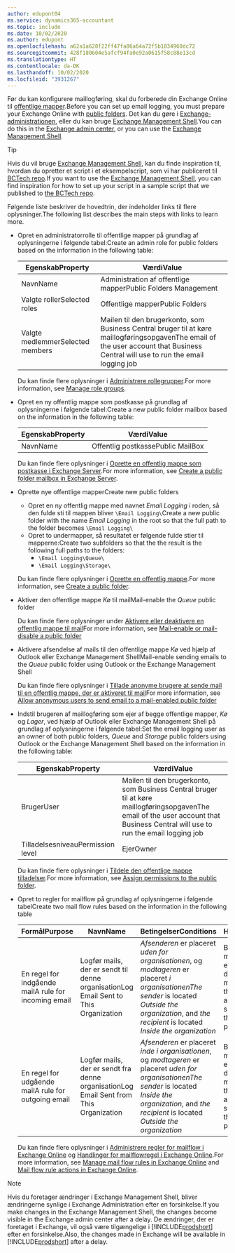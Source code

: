 ```yaml
---
author: edupont04
ms.service: dynamics365-accountant
ms.topic: include
ms.date: 10/02/2020
ms.author: edupont
ms.openlocfilehash: a62a1a628f22ff47fa86a64a72f5b1834960dc72
ms.sourcegitcommit: 428f180604e5afcf94fa0e92a0615f58c88e13cd
ms.translationtype: HT
ms.contentlocale: da-DK
ms.lasthandoff: 10/02/2020
ms.locfileid: "3931267"
---
```

<span data-ttu-id="8b451-101">Før du kan konfigurere maillogføring, skal du forberede din Exchange Online til [offentlige mapper](/exchange/collaboration/public-folders/public-folders?view=exchserver-2019&preserve-view=true ).</span><span class="sxs-lookup"><span data-stu-id="8b451-101">Before you can set up email logging, you must prepare your Exchange Online with [public folders](/exchange/collaboration/public-folders/public-folders?view=exchserver-2019&preserve-view=true ).</span></span> <span data-ttu-id="8b451-102">Det kan du gøre i [Exchange-administrationen](/Exchange/architecture/client-access/exchange-admin-center?view=exchserver-2019&preserve-view=true ), eller du kan bruge [Exchange Management Shell](/powershell/exchange/exchange-management-shell?view=exchange-ps&preserve-view=true ).</span><span class="sxs-lookup"><span data-stu-id="8b451-102">You can do this in the [Exchange admin center](/Exchange/architecture/client-access/exchange-admin-center?view=exchserver-2019&preserve-view=true ), or you can use the [Exchange Management Shell](/powershell/exchange/exchange-management-shell?view=exchange-ps&preserve-view=true ).</span></span>  

> [!TIP]
> <span data-ttu-id="8b451-103">Hvis du vil bruge [Exchange Management Shell](/powershell/exchange/exchange-management-shell?view=exchange-ps&preserve-view=true ), kan du finde inspiration til, hvordan du opretter et script i et eksempelscript, som vi har publiceret til [BCTech repo](https://github.com/microsoft/BCTech/tree/master/samples/EmailLogging).</span><span class="sxs-lookup"><span data-stu-id="8b451-103">If you want to use the [Exchange Management Shell](/powershell/exchange/exchange-management-shell?view=exchange-ps&preserve-view=true ), you can find inspiration for how to set up your script in a sample script that we published to [the BCTech repo](https://github.com/microsoft/BCTech/tree/master/samples/EmailLogging).</span></span>

<span data-ttu-id="8b451-104">Følgende liste beskriver de hovedtrin, der indeholder links til flere oplysninger.</span><span class="sxs-lookup"><span data-stu-id="8b451-104">The following list describes the main steps with links to learn more.</span></span>  

- <span data-ttu-id="8b451-105">Opret en administratorrolle til offentlige mapper på grundlag af oplysningerne i følgende tabel:</span><span class="sxs-lookup"><span data-stu-id="8b451-105">Create an admin role for public folders based on the information in the following table:</span></span>

  |<span data-ttu-id="8b451-106">Egenskab</span><span class="sxs-lookup"><span data-stu-id="8b451-106">Property</span></span>        |<span data-ttu-id="8b451-107">Værdi</span><span class="sxs-lookup"><span data-stu-id="8b451-107">Value</span></span>                     |
  |----------------|--------------------------|
  |<span data-ttu-id="8b451-108">Navn</span><span class="sxs-lookup"><span data-stu-id="8b451-108">Name</span></span>            |<span data-ttu-id="8b451-109">Administration af offentlige mapper</span><span class="sxs-lookup"><span data-stu-id="8b451-109">Public Folders Management</span></span> |
  |<span data-ttu-id="8b451-110">Valgte roller</span><span class="sxs-lookup"><span data-stu-id="8b451-110">Selected roles</span></span>  |<span data-ttu-id="8b451-111">Offentlige mapper</span><span class="sxs-lookup"><span data-stu-id="8b451-111">Public Folders</span></span>            |
  |<span data-ttu-id="8b451-112">Valgte medlemmer</span><span class="sxs-lookup"><span data-stu-id="8b451-112">Selected members</span></span>|<span data-ttu-id="8b451-113">Mailen til den brugerkonto, som Business Central bruger til at køre maillogføringsopgaven</span><span class="sxs-lookup"><span data-stu-id="8b451-113">The email of the user account that Business Central will use to run the email logging job</span></span>|

  <span data-ttu-id="8b451-114">Du kan finde flere oplysninger i [Administrere rollegrupper](/exchange/permissions/role-groups?view=exchserver-2019&preserve-view=true).</span><span class="sxs-lookup"><span data-stu-id="8b451-114">For more information, see [Manage role groups](/exchange/permissions/role-groups?view=exchserver-2019&preserve-view=true).</span></span>

- <span data-ttu-id="8b451-115">Opret en ny offentlig mappe som postkasse på grundlag af oplysningerne i følgende tabel:</span><span class="sxs-lookup"><span data-stu-id="8b451-115">Create a new public folder mailbox based on the information in the following table:</span></span>

  |<span data-ttu-id="8b451-116">Egenskab</span><span class="sxs-lookup"><span data-stu-id="8b451-116">Property</span></span>        |<span data-ttu-id="8b451-117">Værdi</span><span class="sxs-lookup"><span data-stu-id="8b451-117">Value</span></span>                     |
  |----------------|--------------------------|
  |<span data-ttu-id="8b451-118">Navn</span><span class="sxs-lookup"><span data-stu-id="8b451-118">Name</span></span>            |<span data-ttu-id="8b451-119">Offentlig postkasse</span><span class="sxs-lookup"><span data-stu-id="8b451-119">Public MailBox</span></span>            |

  <span data-ttu-id="8b451-120">Du kan finde flere oplysninger i [Oprette en offentlig mappe som postkasse i Exchange Server](/exchange/collaboration/public-folders/create-public-folder-mailboxes).</span><span class="sxs-lookup"><span data-stu-id="8b451-120">For more information, see [Create a public folder mailbox in Exchange Server](/exchange/collaboration/public-folders/create-public-folder-mailboxes).</span></span>  

- <span data-ttu-id="8b451-121">Oprette nye offentlige mapper</span><span class="sxs-lookup"><span data-stu-id="8b451-121">Create new public folders</span></span>

  - <span data-ttu-id="8b451-122">Opret en ny offentlig mappe med navnet *Email Logging* i roden, så den fulde sti til mappen bliver ```\Email Logging\```</span><span class="sxs-lookup"><span data-stu-id="8b451-122">Create a new public folder with the name *Email Logging* in the root so that the full path to the folder becomes ```\Email Logging\```</span></span>
  - <span data-ttu-id="8b451-123">Opret to undermapper, så resultatet er følgende fulde stier til mapperne:</span><span class="sxs-lookup"><span data-stu-id="8b451-123">Create two subfolders so that the the result is the following full paths to the folders:</span></span>
    - ```\Email Logging\Queue\```
    - ```\Email Logging\Storage\```

  <span data-ttu-id="8b451-124">Du kan finde flere oplysninger i [Oprette en offentlig mappe](/exchange/collaboration/public-folders/create-public-folders?view=exchserver-2019&preserve-view=true).</span><span class="sxs-lookup"><span data-stu-id="8b451-124">For more information, see [Create a public folder](/exchange/collaboration/public-folders/create-public-folders?view=exchserver-2019&preserve-view=true).</span></span>

- <span data-ttu-id="8b451-125">Aktiver den offentlige mappe *Kø* til mail</span><span class="sxs-lookup"><span data-stu-id="8b451-125">Mail-enable the *Queue* public folder</span></span>

  <span data-ttu-id="8b451-126">Du kan finde flere oplysninger under [Aktivere eller deaktivere en offentlig mappe til mail](/exchange/collaboration/public-folders/mail-enable-or-disable?view=exchserver-2019&preserve-view=true)</span><span class="sxs-lookup"><span data-stu-id="8b451-126">For more information, see [Mail-enable or mail-disable a public folder](/exchange/collaboration/public-folders/mail-enable-or-disable?view=exchserver-2019&preserve-view=true)</span></span>

- <span data-ttu-id="8b451-127">Aktivere afsendelse af mails til den offentlige mappe *Kø* ved hjælp af Outlook eller Exchange Management Shell</span><span class="sxs-lookup"><span data-stu-id="8b451-127">Mail-enable sending emails to the *Queue* public folder using Outlook or the Exchange Management Shell</span></span>

  <span data-ttu-id="8b451-128">Du kan finde flere oplysninger i [Tillade anonyme brugere at sende mail til en offentlig mappe, der er aktiveret til mail](/exchange/collaboration/public-folders/mail-enable-or-disable#allow-anonymous-users-to-send-email-to-a-mail-enabled-public-folder?view=exchserver-2019&preserve-view=true)</span><span class="sxs-lookup"><span data-stu-id="8b451-128">For more information, see [Allow anonymous users to send email to a mail-enabled public folder](/exchange/collaboration/public-folders/mail-enable-or-disable#allow-anonymous-users-to-send-email-to-a-mail-enabled-public-folder?view=exchserver-2019&preserve-view=true)</span></span>

- <span data-ttu-id="8b451-129">Indstil brugeren af maillogføring som ejer af begge offentlige mapper, *Kø* og *Lager*, ved hjælp af Outlook eller Exchange Management Shell på grundlag af oplysningerne i følgende tabel:</span><span class="sxs-lookup"><span data-stu-id="8b451-129">Set the email logging user as an owner of both public folders, *Queue* and *Storage* public folders  using Outlook or the Exchange Management Shell based on the information in the following table:</span></span>

  |<span data-ttu-id="8b451-130">Egenskab</span><span class="sxs-lookup"><span data-stu-id="8b451-130">Property</span></span>        |<span data-ttu-id="8b451-131">Værdi</span><span class="sxs-lookup"><span data-stu-id="8b451-131">Value</span></span>                     |
  |----------------|--------------------------|
  |<span data-ttu-id="8b451-132">Bruger</span><span class="sxs-lookup"><span data-stu-id="8b451-132">User</span></span>            |<span data-ttu-id="8b451-133">Mailen til den brugerkonto, som Business Central bruger til at køre maillogføringsopgaven</span><span class="sxs-lookup"><span data-stu-id="8b451-133">The email of the user account that Business Central will use to run the email logging job</span></span>|
  |<span data-ttu-id="8b451-134">Tilladelsesniveau</span><span class="sxs-lookup"><span data-stu-id="8b451-134">Permission level</span></span>|<span data-ttu-id="8b451-135">Ejer</span><span class="sxs-lookup"><span data-stu-id="8b451-135">Owner</span></span>                     |

  <span data-ttu-id="8b451-136">Du kan finde flere oplysninger i [Tildele den offentlige mappe tilladelser](/exchange/collaboration-exo/public-folders/set-up-public-folders#step-3-assign-permissions-to-the-public-folder).</span><span class="sxs-lookup"><span data-stu-id="8b451-136">For more information, see [Assign permissions to the public folder](/exchange/collaboration-exo/public-folders/set-up-public-folders#step-3-assign-permissions-to-the-public-folder).</span></span>

- <span data-ttu-id="8b451-137">Opret to regler for mailflow på grundlag af oplysningerne i følgende tabel</span><span class="sxs-lookup"><span data-stu-id="8b451-137">Create two mail flow rules based on the information in the following table</span></span>

  |<span data-ttu-id="8b451-138">Formål</span><span class="sxs-lookup"><span data-stu-id="8b451-138">Purpose</span></span>  |<span data-ttu-id="8b451-139">Navn</span><span class="sxs-lookup"><span data-stu-id="8b451-139">Name</span></span> |<span data-ttu-id="8b451-140">Betingelser</span><span class="sxs-lookup"><span data-stu-id="8b451-140">Conditions</span></span>                        |<span data-ttu-id="8b451-141">Handling</span><span class="sxs-lookup"><span data-stu-id="8b451-141">Action</span></span>                                       |
  |---------|-----|----------------------------------|---------------------------------------------|
  |<span data-ttu-id="8b451-142">En regel for indgående mail</span><span class="sxs-lookup"><span data-stu-id="8b451-142">A rule for incoming email</span></span> |<span data-ttu-id="8b451-143">Logfør mails, der er sendt til denne organisation</span><span class="sxs-lookup"><span data-stu-id="8b451-143">Log Email Sent to This Organization</span></span>|<span data-ttu-id="8b451-144">*Afsenderen* er placeret *uden for organisationen*, og *modtageren* er placeret *i organisationen*</span><span class="sxs-lookup"><span data-stu-id="8b451-144">*The sender* is located *Outside the organization*, and *the recipient* is located *Inside the organization*</span></span>|<span data-ttu-id="8b451-145">BCC den mailkonto, der er angivet for den offentlige mappe *Kø*</span><span class="sxs-lookup"><span data-stu-id="8b451-145">BCC the email account that is specified for the *Queue* public folder</span></span>|
  |<span data-ttu-id="8b451-146">En regel for udgående mail</span><span class="sxs-lookup"><span data-stu-id="8b451-146">A rule for outgoing email</span></span> | <span data-ttu-id="8b451-147">Logfør mails, der er sendt fra denne organisation</span><span class="sxs-lookup"><span data-stu-id="8b451-147">Log Email Sent from This Organization</span></span> |<span data-ttu-id="8b451-148">*Afsenderen* er placeret *inde i organisationen*, og *modtageren* er placeret *uden for organisationen*</span><span class="sxs-lookup"><span data-stu-id="8b451-148">*The sender* is located *Inside the organization*, and *the recipient* is located *Outside the organization*</span></span>|<span data-ttu-id="8b451-149">BCC den mailkonto, der er angivet for den offentlige mappe *Kø*</span><span class="sxs-lookup"><span data-stu-id="8b451-149">BCC the email account that is specified for the *Queue* public folder</span></span>|
  
  <span data-ttu-id="8b451-150">Du kan finde flere oplysninger i [Administrere regler for mailflow i Exchange Online](/exchange/security-and-compliance/mail-flow-rules/manage-mail-flow-rules) og [Handlinger for mailflowregel i Exchange Online](/exchange/security-and-compliance/mail-flow-rules/mail-flow-rule-actions).</span><span class="sxs-lookup"><span data-stu-id="8b451-150">For more information, see [Manage mail flow rules in Exchange Online](/exchange/security-and-compliance/mail-flow-rules/manage-mail-flow-rules) and [Mail flow rule actions in Exchange Online](/exchange/security-and-compliance/mail-flow-rules/mail-flow-rule-actions).</span></span>

> [!NOTE]
> <span data-ttu-id="8b451-151">Hvis du foretager ændringer i Exchange Management Shell, bliver ændringerne synlige i Exchange Administration efter en forsinkelse.</span><span class="sxs-lookup"><span data-stu-id="8b451-151">If you make changes in the Exchange Management Shell, the changes become visible in the Exchange admin center after a delay.</span></span> <span data-ttu-id="8b451-152">De ændringer, der er foretaget i Exchange, vil også være tilgængelige i [!INCLUDE[prodshort](prodshort.md)] efter en forsinkelse.</span><span class="sxs-lookup"><span data-stu-id="8b451-152">Also, the changes made in Exchange will be available in [!INCLUDE[prodshort](prodshort.md)] after a delay.</span></span>
